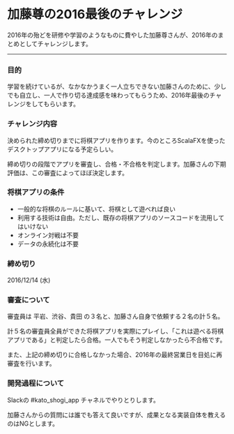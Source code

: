 # 加藤尊の2016最後のチャレンジ

2016年の殆どを研修や学習のようなものに費やした加藤尊さんが、2016年のまとめとしてチャレンジします。		

-----

### 目的

学習を続けているが、なかなかうまく一人立ちできない加藤さんのために、少しでも自立し、一人で作り切る達成感を味わってもらうため、2016年最後のチャレンジをしてもらいます。

### チャレンジ内容

決められた締め切りまでに将棋アプリを作ります。今のところScalaFXを使ったデスクトップアプリになる予定らしい。

締め切りの段階でアプリを審査し、合格・不合格を判定します。加藤さんの下期評価は、この審査によってほぼ決定します。

### 将棋アプリの条件

- 一般的な将棋のルールに基いて、将棋として遊べれば良い
- 利用する技術は自由。ただし、既存の将棋アプリのソースコードを流用してはいけない
- オンライン対戦は不要
- データの永続化は不要

### 締め切り

2016/12/14 (水)

### 審査について

審査員は 平岩、渋谷、貴田 の３名と、加藤さん自身で依頼する２名の計５名。

計５名の審査員全員ができた将棋アプリを実際にプレイし、「これは遊べる将棋アプリである」と判定したら合格。一人でもそう判定しなかったら不合格です。

また、上記の締め切りに合格しなかった場合、2016年の最終営業日を目処に再審査を行います。

### 開発過程について

Slackの #kato_shogi_app チャネルでやりとりします。

加藤さんからの質問には誰でも答えて良いですが、成果となる実装自体を教えるのはNGとします。
